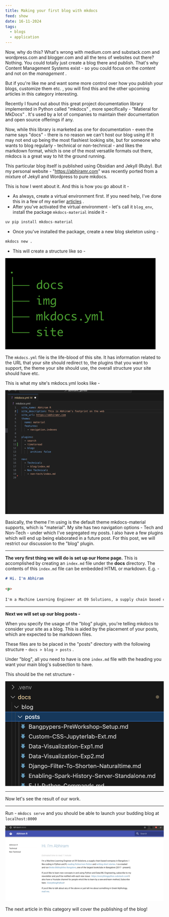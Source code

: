 ```yaml
---
title: Making your first blog with mkdocs
feed: show
date: 16-11-2024
tags:
  - blogs
  - application
---
```

Now, why do this? 
What's wrong with medium.com and substack.com and wordpress.com and blogger.com and all the tens of websites out there?
Nothing. You could totally just create a blog there and publish. That's why Content Management Systems exist - so you could focus on the *content* and not on the *management* .

But if you're like me and want some more control over how you publish your blogs, customize them etc. , you will find this and the other upcoming articles in this category interesting. 

Recently I found out about this great project documentation library implemented in Python called "mkdocs" , more specifically - "Matieral for MkDocs" . It's used by a lot of companies to maintain their documentation and open source offerings if any. 

Now, while this library is marketed as one for documentation - even the name says "docs" - there is no reason we can't host our blog using it! It may not end up being the most flashiest looking site, but for someone who wants to blog regularly - technical or non-technical - and likes the markdown format, which is one of the most versatile formats out there, mkdocs is a great way to hit the ground running. 

This particular blog itself is published using Obsidian and Jekyll (Ruby). But my personal website - "https://abhiramr.com" was recently ported from a mixture of Jekyll and Wordpress to pure mkdocs. 

This is how I went about it. And this is how you go about it - 

-  As always, create a virtual environment first. If you need help, I've done this in a few of my earlier [articles]([https://everythingpython.substack.com/p/virtual-environments-using-uv]) .
- After you've activated the virtual environment - let's call it `blog_env`, install the package `mkdocs-material` inside it - 

```python
uv pip install mkdocs-material
```

- Once you've installed the package, create a new blog skeleton using - 

```python
mkdocs new .
```

- This will create a structure like so -

![Alt Text](/assets/img/blog/mkdocs/mkdocs-1.png)


The `mkdocs.yml` file is the life-blood of this site. It has information related to the URL that  your site should redirect to, the plugins that you want to support, the theme your site should use, the overall structure your site should have etc. 

This is what my site's mkdocs.yml looks like - 

![Alt Text](/assets/img/blog/mkdocs/mkdocs-2.png)

Basically, the theme I'm using is the default theme mkdocs-material supports, which is "material". 
My site has two navigation options - Tech and Non-Tech - under which I've segregated my posts. 
I also have a few plugins which will end up being elaborated in a future post. For this post, we will restrict our discussion to the "blog" plugin. 

---

**The very first thing we will do is set up our Home page.** 
This is accomplished by creating an `index.md` file under the **docs** directory.
The contents of this `index.md` file can be embedded HTML or markdown. E.g. - 

```markdown
# Hi. I'm Abhiram

<p>

I'm a Machine Learning Engineer at O9 Solutions, a supply chain based company in Bangalore. I like coding in Python and R, <b><a href="https://abhiramr.com/books/" style="color: rgba(19, 116, 161, 0.596);">reading fiction/non-fiction</b></a> and <b><a href="https://abhiwrites.com" style="color: rgba(19, 116, 161, 0.596);">writing short stories</a></b>. I co-created and run <b><a href="https://brokebibliophilesbangalore.com/about/" style="color: rgba(19, 116, 161, 0.596);">Broke Bibliophiles Bangalore</a></b>, one of the largest bookclubs in Bangalore (2017 - present).</p>

```

---

**Next we will set up our blog posts -** 

When you specify the usage of the "blog" plugin, you're telling mkdocs to consider your site as a blog. This is aided by the placement of your posts, which are expected to be markdown files. 

These files are to be placed in the "posts" directory with the following structure - `docs > blog > posts` .

Under "blog", all you need to have is one `index.md` file with the heading you want your main blog's subsection to have. 

This should be the net structure - 

![Alt Text](/assets/img/blog/mkdocs/mkdocs-3.png)

---

Now let's see the result of our work. 

---

Run - `mkdocs serve` and you should be able to launch your budding blog at `localhost:8000`

![Alt Text](/assets/img/blog/mkdocs/mkdocs-4.png)

The next article in this category will cover the publishing of the blog!





